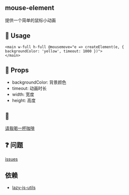 ## mouse-element
提供一个简单的鼠标小动画

## 🌈 Usage
```vue
<main w-full h-full @mousemove="e => createElement(e, { backgroundColor: 'yellow', timeout: 1000 })">
</main>
```

## 🚀 Props
- backgroundColor: 背景颜色
- timeout: 动画时长
- width: 宽度
- height: 高度

## :tea: 
[请我喝一杯咖啡](https://github.com/Simon-He95/sponsor)


## :question: 问题
[issues](https://github.com/Simon-He95/mouse-element/issues)

## 依赖
- [lazy-js-utils](https://github.com/Simon-He95/lazy-js-utils)
